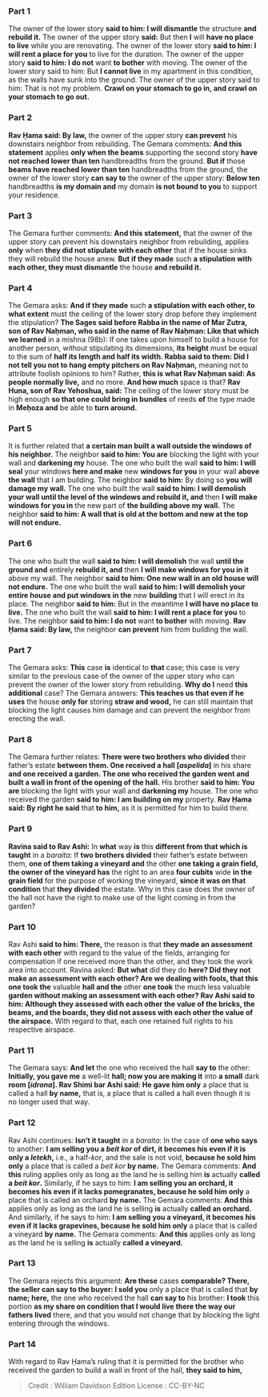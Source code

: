 
### Part 1
The owner of the lower story <b>said to him: I will dismantle</b> the structure <b>and rebuild it.</b> The owner of the upper story <b>said:</b> But then <b>I</b> will <b>have no place to live</b> while you are renovating. The owner of the lower story <b>said to him: I will rent a place for you</b> to live for the duration. The owner of the upper story <b>said to him: I do not</b> want <b>to bother</b> with moving. The owner of the lower story said to him: But <b>I cannot live</b> in my apartment in this condition, as the walls have sunk into the ground. The owner of the upper story said to him: That is not my problem. <b>Crawl on your stomach to go in, and crawl on your stomach to go out.</b>

### Part 2
<b>Rav Ḥama said: By law,</b> the owner of the upper story <b>can prevent</b> his downstairs neighbor from rebuilding. The Gemara comments: <b>And this statement</b> applies <b>only when the beams</b> supporting the second story <b>have not reached lower than ten</b> handbreadths from the ground. <b>But if</b> those <b>beams have reached lower than ten</b> handbreadths from the ground, the owner of the lower story <b>can say to</b> the owner of the upper story: <b>Below ten</b> handbreadths <b>is my domain and</b> my domain <b>is not bound to you</b> to support your residence.

### Part 3
The Gemara further comments: <b>And this statement,</b> that the owner of the upper story can prevent his downstairs neighbor from rebuilding, applies <b>only</b> when <b>they did not stipulate with each other</b> that if the house sinks they will rebuild the house anew. <b>But if they made</b> such <b>a stipulation with each other, they must dismantle</b> the house <b>and rebuild it.</b>

### Part 4
The Gemara asks: <b>And if they made</b> such <b>a stipulation with each other, to what extent</b> must the ceiling of the lower story drop before they implement the stipulation? <b>The Sages said before Rabba in the name of Mar Zutra, son of Rav Naḥman, who said in the name of Rav Naḥman: Like that which we learned</b> in a mishna (98b): If one takes upon himself to build a house for another person, without stipulating its dimensions, <b>its height</b> must be equal to the sum of <b>half its length and half its width. Rabba said to them: Did I not tell you not to hang empty pitchers on Rav Naḥman,</b> meaning not to attribute foolish opinions to him? Rather, <b>this is what Rav Naḥman said: As people normally live,</b> and no more. <b>And how much</b> space is that? <b>Rav Huna, son of Rav Yehoshua, said:</b> The ceiling of the lower story must be high enough <b>so that one could bring in bundles</b> of reeds <b>of</b> the type made in <b>Meḥoza and</b> be able to <b>turn around.</b>

### Part 5
It is further related that <b>a certain man built a wall outside the windows of his neighbor.</b> The neighbor <b>said to him: You are</b> blocking the light with your wall and <b>darkening my</b> house. The one who built the wall <b>said to him: I will seal</b> your windows <b>here and make</b> new <b>windows for you</b> in your wall <b>above the wall</b> that I am building. The neighbor <b>said to him:</b> By doing so <b>you will damage my wall.</b> The one who built the wall <b>said to him: I will demolish your wall until the level of the windows and rebuild it, and</b> then <b>I will make windows for you in</b> the new part of <b>the building above my wall.</b> The neighbor <b>said to him: A wall that is old at the bottom and new at the top will not endure.</b>

### Part 6
The one who built the wall <b>said to him: I will demolish</b> the wall <b>until the ground and</b> entirely <b>rebuild it, and</b> then <b>I will make windows for you in it</b> above my wall. The neighbor <b>said to him: One new wall in an old house will not endure.</b> The one who built the wall <b>said to him: I will demolish your entire house and put windows in the</b> new <b>building</b> that I will erect in its place. The neighbor <b>said to him:</b> But in the meantime <b>I will have no place to live.</b> The one who built the wall <b>said to him: I will rent a place for you</b> to live. The neighbor <b>said to him: I do not</b> want <b>to bother</b> with moving. <b>Rav Ḥama said: By law,</b> the neighbor <b>can prevent</b> him from building the wall.

### Part 7
The Gemara asks: <b>This</b> case <b>is</b> identical to <b>that</b> case; this case is very similar to the previous case of the owner of the upper story who can prevent the owner of the lower story from rebuilding. <b>Why do I</b> need <b>this additional</b> case? The Gemara answers: <b>This teaches us that even if he uses</b> the house <b>only for</b> storing <b>straw and wood,</b> he can still maintain that blocking the light causes him damage and can prevent the neighbor from erecting the wall.

### Part 8
The Gemara further relates: <b>There were two brothers who divided</b> their father’s estate <b>between them. One received a hall [<i>aspelida</i>]</b> in his share <b>and one received a garden. The one who received the garden went and built a wall in front of the opening of the hall.</b> His brother <b>said to him: You are</b> blocking the light with your wall and <b>darkening my</b> house. The one who received the garden <b>said to him: I am building on my</b> property. <b>Rav Ḥama said: By right he said</b> that <b>to him,</b> as it is permitted for him to build there.

### Part 9
<b>Ravina said to Rav Ashi:</b> In <b>what</b> way <b>is</b> this <b>different from that which is taught</b> in a <i>baraita</i>: If <b>two brothers divided</b> their father’s estate between them, <b>one of them taking a vineyard and</b> the other <b>one taking a grain field, the owner of the vineyard has</b> the right to an area <b>four cubits</b> wide <b>in the grain field</b> for the purpose of working the vineyard, <b>since it was on that condition</b> that <b>they divided</b> the estate. Why in this case does the owner of the hall not have the right to make use of the light coming in from the garden?

### Part 10
Rav Ashi <b>said to him: There,</b> the reason is that <b>they made an assessment with each other</b> with regard to the value of the fields, arranging for compensation if one received more than the other, and they took the work area into account. Ravina asked: <b>But what</b> did they do <b>here? Did they not make an assessment with each other? Are we dealing with fools, that this one took the</b> valuable <b>hall and the</b> other <b>one took</b> the much less valuable <b>garden without making an assessment with each other? Rav Ashi said to him: Although they assessed with each other the value of the bricks, the beams, and the boards, they did not assess with each other the value of the airspace.</b> With regard to that, each one retained full rights to his respective airspace.

### Part 11
The Gemara says: <b>And let</b> the one who received the hall <b>say to</b> the other: <b>Initially, you gave me</b> a well-lit <b>hall; now you are making it</b> into <b>a small</b> dark <b>room [<i>idrona</i>]. Rav Shimi bar Ashi said: He gave him only</b> a place that is called a hall <b>by name,</b> that is, a place that is called a hall even though it is no longer used that way.

### Part 12
Rav Ashi continues: <b>Isn’t it taught</b> in a <i>baraita</i>: In the case of <b>one who says</b> to another: <b>I am selling you a <i>beit kor</i> of dirt, it becomes his even if it is only a <i>letekh</i>,</b> i.e., a half-<i>kor</i>, and the sale is not void, <b>because he sold him only</b> a place that is called a <i>beit kor</i> <b>by name.</b> The Gemara comments: <b>And this</b> ruling applies only as long as the land he is selling him <b>is</b> actually <b>called a <i>beit kor</i>.</b> Similarly, if he says to him: <b>I am selling you an orchard, it becomes his even if it lacks pomegranates, because he sold him only</b> a place that is called an orchard <b>by name.</b> The Gemara comments: <b>And this</b> applies only as long as the land he is selling <b>is</b> actually <b>called an orchard.</b> And similarly, if he says to him: <b>I am selling you a vineyard, it becomes his even if it lacks grapevines, because he sold him only</b> a place that is called a vineyard <b>by name.</b> The Gemara comments: <b>And this</b> applies only as long as the land he is selling <b>is</b> actually <b>called a vineyard.</b>

### Part 13
The Gemara rejects this argument: <b>Are these</b> cases <b>comparable? There, the seller can say to the buyer: I sold you</b> only a place that is called that <b>by name; here,</b> the one who received the hall <b>can say to</b> his brother: <b>I took</b> this portion <b>as my share on condition that I would live there the way our fathers lived</b> there, and that you would not change that by blocking the light entering through the windows.

### Part 14
With regard to Rav Ḥama’s ruling that it is permitted for the brother who received the garden to build a wall in front of the hall, <b>they said to him,</b>

>Credit : William Davidson Edition
>License : CC-BY-NC